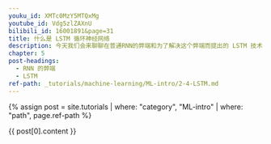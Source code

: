 ```yaml
---
youku_id: XMTc0MzY5MTQxMg
youtube_id: Vdg5zlZAXnU
bilibili_id: 16001891&page=31
title: 什么是 LSTM 循环神经网络
description: 今天我们会来聊聊在普通RNN的弊端和为了解决这个弊端而提出的 LSTM 技术. LSTM 是 long-short term memory 的简称, 中文叫做 长短期记忆. 是当下最流行的 RNN 形式之一.
chapter: 5
post-headings:
  - RNN 的弊端
  - LSTM
ref-path: _tutorials/machine-learning/ML-intro/2-4-LSTM.md
---
```



{% assign post = site.tutorials | where: "category", "ML-intro" | where: "path", page.ref-path %}

{{ post[0].content }}